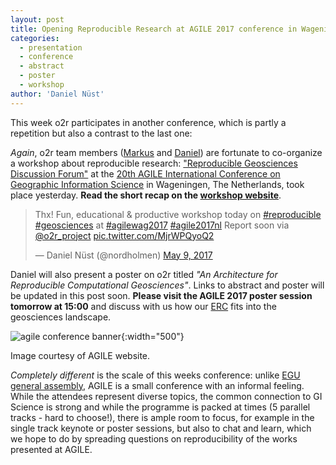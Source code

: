 ```yaml
---
layout: post
title: Opening Reproducible Research at AGILE 2017 conference in Wageningen
categories:
  - presentation
  - conference
  - abstract
  - poster
  - workshop
author: 'Daniel Nüst'
---
```


This week o2r participates in another conference, which is partly a repetition but also a contrast to the last one:

_Again_, o2r team members ([Markus](https://orcid.org/0000-0001-6651-0976) and [Daniel](https://orcid.org/0000-0002-0024-5046)) are fortunate to co-organize a workshop about reproducible research: ["Reproducible Geosciences Discussion Forum"](/agile-2017/) at the [20th AGILE International Conference on Geographic Information Science](https://agile-online.org/index.php/home-2017) in Wageningen, The Netherlands, took place yesterday. **Read the short recap on the [workshop website](/agile-2017/)**.

<blockquote class="twitter-tweet" data-lang="en"><p lang="en" dir="ltr">Thx! Fun, educational &amp; productive workshop today on <a href="https://twitter.com/hashtag/reproducible?src=hash">#reproducible</a> <a href="https://twitter.com/hashtag/geosciences?src=hash">#geosciences</a> at <a href="https://twitter.com/hashtag/agilewag2017?src=hash">#agilewag2017</a> <a href="https://twitter.com/hashtag/agile2017nl?src=hash">#agile2017nl</a> Report soon via <a href="https://twitter.com/o2r_project">@o2r_project</a> <a href="https://t.co/MjrWPQyoQ2">pic.twitter.com/MjrWPQyoQ2</a></p>&mdash; Daniel Nüst (@nordholmen) <a href="https://twitter.com/nordholmen/status/861966842373472256">May 9, 2017</a></blockquote>
<script async src="//platform.twitter.com/widgets.js" charset="utf-8"></script>

Daniel will also present<!--more--> a poster on o2r titled _"An Architecture for Reproducible Computational Geosciences"_. Links to abstract and poster will be updated in this post soon. **Please visit the AGILE 2017 poster session tomorrow at 15:00** and discuss with us how our [ERC](https://doi.org/10.1045/january2017-nuest) fits into the geosciences landscape.

![agile conference banner](https://agile-online.org/images/stories/banner/AGILE2017-Wageningen.png){:width="500"}
<p class="attributionInlineImage">Image courtesy of AGILE website.</p>

_Completely different_ is the scale of this weeks conference: unlike [EGU general assembly](/2017/05/03/2017_o2r-at-EGU/), AGILE is a small conference with an informal feeling. While the attendees represent diverse topics, the common connection to GI Science is strong and while the programme is packed at times (5 parallel tracks - hard to choose!), there is ample room to focus, for example in the single track keynote or poster sessions, but also to chat and learn, which we hope to do by spreading questions on reproducibility of the works presented at AGILE.
